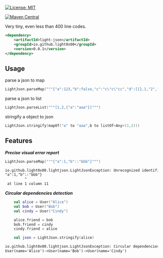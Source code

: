 [![License: MIT](https://img.shields.io/badge/License-MIT-yellow.svg)](https://opensource.org/licenses/MIT)

[![Maven Central](https://maven-badges.herokuapp.com/maven-central/io.github.light0x00/light-json/badge.svg)
](https://repo1.maven.org/maven2/io/github/light0x00/light-json/)

Very tiny, even less than 400 line codes.

```xml
<dependency>
    <artifactId>light-json</artifactId>
    <groupId>io.github.light0x00</groupId>
    <version>0.0.1</version>
</dependency>
```

## Usage

parse a json to map

```kotlin
LightJson.parseMap("""{"a":123,"b":false,"c":"c\"c\"cc","d":[{},1,"2",false,null,{"e":"eeee"}]}""")
```

parse a json to list

```kotlin
LightJson.parseList("""[1,2,{"a":"aaa"}]""")
```

stringify a object to json

```kotlin
LightJson.stringify(mapOf("a" to "aaa",b to listOf<Any>(1,2)))
```

## Features

***Precise visual error report***

```kotlin
LightJson.parseMap("""{"a":1,"b"::"bbb"}""")
```

```txt
io.github.light0x00.lightjson.LightJsonException: Unrecognized identifier
"a":1,"b"::"bbb"}
         ^
 at line 1 column 11
```


***Circular dependencies detection***

```kotlin
    val alice = User("Alice")
    val bob = User("Bob")
    val cindy = User("Cindy")

    alice.friend = bob
    bob.friend = cindy
    cindy.friend = alice

    val json = LightJson.stringify(alice)
```

```txt
io.github.light0x00.lightjson.LightJsonException: Circular dependencies detected:
User(name='Alice')->User(name='Bob')->User(name='Cindy')
```